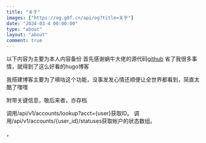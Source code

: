 ```yaml
---
title: "关于"
images: ["https://og.g0f.cn/api/og?title=关于"]
date: "2024-03-4 00:00:00"
type: "about"
layout: "about"
comment: true
---
```



以下内容为主要为本人内容备份
首先感谢蜗牛大佬的源代码[github](https://github.com/eallion)
省了我很多事情，就得到了这么好看的hugo博客


我搭建博客主要为了嘀咕这个功能，没事发发心情还顺便让全世界都看到，简直太酷了嘿嘿

附带关键信息，敬后来者，亦存档

调用/api/v1/accounts/lookup?acct={user}获取ID。
调用/api/v1/accounts/{user_id}/statuses获取帐户的状态数组。

，
